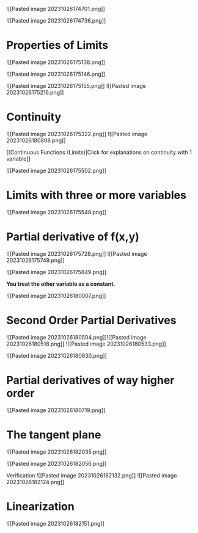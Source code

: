
![[Pasted image 20231026174701.png]]

![[Pasted image 20231026174736.png]]

# Properties of Limits

![[Pasted image 20231026175138.png]]

![[Pasted image 20231026175146.png]]

![[Pasted image 20231026175155.png]]
![[Pasted image 20231026175216.png]]

# Continuity

![[Pasted image 20231026175322.png]]
![[Pasted image 20231026180808.png]]

[[Continuous Functions (Limits)|Click for explanations on continuity with 1 variable]]

![[Pasted image 20231026175502.png]]

# Limits with three or more variables

![[Pasted image 20231026175548.png]]

# Partial derivative of f(x,y)

![[Pasted image 20231026175728.png]]
![[Pasted image 20231026175749.png]]

![[Pasted image 20231026175849.png]]

**You treat the other variable as a constant.**

![[Pasted image 20231026180007.png]]


# Second Order Partial Derivatives

![[Pasted image 20231026180504.png]]![[Pasted image 20231026180518.png]]
![[Pasted image 20231026180533.png]]

![[Pasted image 20231026180630.png]]

# Partial derivatives of way higher order

![[Pasted image 20231026180719.png]]


# The tangent plane

![[Pasted image 20231026182035.png]]

![[Pasted image 20231026182056.png]]

Verification
![[Pasted image 20231026182132.png]]
![[Pasted image 20231026182124.png]]

# Linearization

![[Pasted image 20231026182151.png]]


